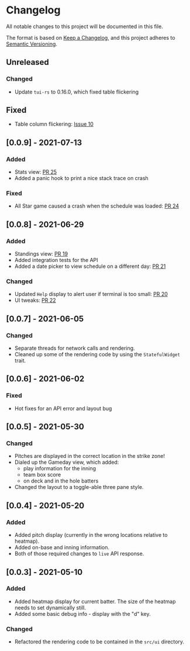 # Changelog

All notable changes to this project will be documented in this file.

The format is based on [Keep a Changelog](https://keepachangelog.com/en/1.0.0/),
and this project adheres to [Semantic Versioning](https://semver.org/spec/v2.0.0.html).

## Unreleased

### Changed

- Update `tui-rs` to 0.16.0, which fixed table flickering

## Fixed

- Table column flickering: [Issue 10](https://github.com/mlb-rs/mlbt/issues/10)

## [0.0.9] - 2021-07-13

### Added

- Stats view: [PR 25](https://github.com/mlb-rs/mlbt/pull/25)
- Added a panic hook to print a nice stack trace on crash

### Fixed

- All Star game caused a crash when the schedule was loaded: [PR 24](https://github.com/mlb-rs/mlbt/pull/24)

## [0.0.8] - 2021-06-29

### Added

- Standings view: [PR 19](https://github.com/mlb-rs/mlbt/pull/19)
- Added integration tests for the API
- Added a date picker to view schedule on a different day: [PR 21](https://github.com/mlb-rs/mlbt/pull/21)

### Changed

- Updated `Help` display to alert user if terminal is too small: [PR 20](https://github.com/mlb-rs/mlbt/pull/20)
- UI tweaks: [PR 22](https://github.com/mlb-rs/mlbt/pull/22)

## [0.0.7] - 2021-06-05

### Changed

- Separate threads for network calls and rendering.
- Cleaned up some of the rendering code by using the `StatefulWidget` trait.

## [0.0.6] - 2021-06-02

### Fixed

- Hot fixes for an API error and layout bug

## [0.0.5] - 2021-05-30

### Changed

- Pitches are displayed in the correct location in the strike zone!
- Dialed up the Gameday view, which added:
  - play information for the inning
  - team box score
  - on deck and in the hole batters
- Changed the layout to a toggle-able three pane style.

## [0.0.4] - 2021-05-20

### Added

- Added pitch display (currently in the wrong locations relative to heatmap).
- Added on-base and inning information.
- Both of those required changes to `live` API response.

## [0.0.3] - 2021-05-10

### Added

- Added heatmap display for current batter. The size of the heatmap needs to set dynamically still.
- Added some basic debug info - display with the "d" key.

### Changed

- Refactored the rendering code to be contained in the `src/ui` directory.
